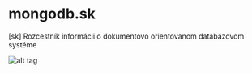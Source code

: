 mongodb.sk
==========
[sk] Rozcestník informácii o dokumentovo orientovanom databázovom systéme

![alt tag](https://raw.github.com/startapp-sk/mongodb.sk/branch/images/preview.png)
